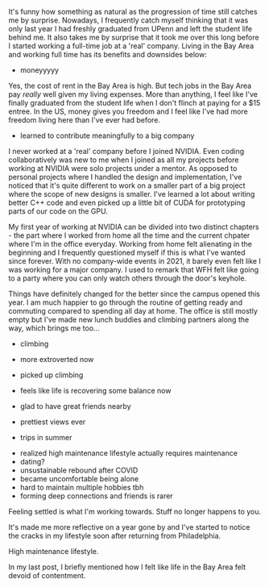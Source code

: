 It's funny how something as natural as the progression of time still catches me by surprise. Nowadays, I frequently catch myself thinking that it was only last year I had freshly graduated from UPenn and left the student life behind me. It also takes me by surprise that it took me over this long before I started working a full-time job at a 'real' company. Living in the Bay Area and working full time has its benefits and downsides below:

+ moneyyyyy

Yes, the cost of rent in the Bay Area is high. But tech jobs in the Bay Area pay *really* well given my living expenses. More than anything, I feel like I've finally graduated from the student life when I don't flinch at paying for a $15 entree. In the US, money gives you freedom and I feel like I've had more freedom living here than I've ever had before. 

+ learned to contribute meaningfully to a big company

I never worked at a 'real' company before I joined NVIDIA. Even coding collaboratively was new to me when I joined as all my projects before working at NVIDIA were solo projects under a mentor. As opposed to personal projects where I handled the design and implementation, I've noticed that it's quite different to work on a smaller part of a big project where the scope of new designs is smaller. I've learned a lot about writing better C++ code and even picked up a little bit of CUDA for prototyping parts of our code on the GPU.

My first year of working at NVIDIA can be divided into two distinct chapters - the part where I worked from home all the time and the current chpater where I'm in the office everyday. Working from home felt alienating in the beginning and I frequently questioned myself if this is what I've wanted since forever. With no company-wide events in 2021, it barely even felt like I was working for a major company. I used to remark that WFH felt like going to a party where you can only watch others through the door's keyhole.

Things have definitely changed for the better since the campus opened this year. I am much happier to go through the routine of getting ready and commuting compared to spending all day at home. The office is still mostly empty but I've made new lunch buddies and climbing partners along the way, which brings me too...

+ climbing

+ more extroverted now
+ picked up climbing
+ feels like life is recovering some balance now
+ glad to have great friends nearby
+ prettiest views ever
+ trips in summer
- realized high maintenance lifestyle actually requires maintenance
- dating?
- unsustainable rebound after COVID
- became uncomfortable being alone
- hard to maintain multiple hobbies tbh
- forming deep connections and friends is rarer

Feeling settled is what I'm working towards. Stuff no longer happens to you.

It's made me more reflective on a year gone by and I've started to notice the cracks in my lifestyle soon after returning from Philadelphia. 

High maintenance lifestyle.

In my last post, I briefly mentioned how I felt like life in the Bay Area felt devoid of contentment.